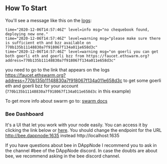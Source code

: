 ## How To Start

You'll see a message like this on the [logs](http://my.dappnode/#/packages/bee.dnp.dappnode.eth/logs):

```
time="2020-12-06T14:57:46Z" level=info msg="no chequebook found, deploying new one."
time="2020-12-06T14:57:46Z" level=warning msg="please make sure there is sufficient eth and bzz available on 770b135b11148830a7f918067f134a011e658d3c"
time="2020-12-06T14:57:46Z" level=warning msg="on goerli you can get both goerli eth and goerli bzz from https://faucet.ethswarm.org?address=770b135b11148830a7f918067f134a011e658d3c"
```

you need to go to the link that appears on the logs https://faucet.ethswarm.org?address=770b135b11148830a7f918067f134a011e658d3c to get some goerli eth and goerli bzz for your account (`770b135b11148830a7f918067f134a011e658d3c` in this example)

To get more info about swarm go to: [swarm docs](https://docs.ethswarm.org/)

### Bee Dashboard

It's a UI that let you work with your node easily. You can access it by clicking the link below or [here](http://dashboard.bee.dappnode:8080). You should change the endpoint for the URL http://bee.dappnode:1635 instead http://localhost:1635

If you have questions about bee in DAppNode I recommend you to ask in the channel #bee of the DAppNode discord. In case the doubts are about bee, we recommend asking in the bee discord channel.
